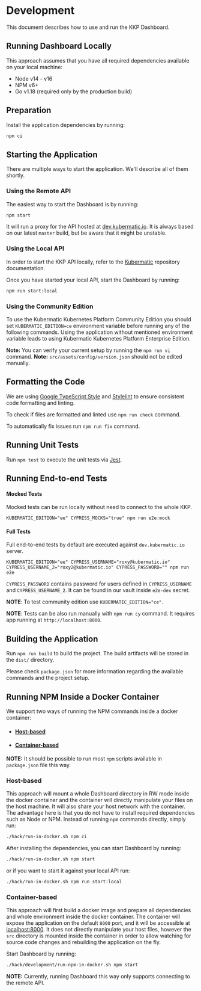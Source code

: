# Development

This document describes how to use and run the KKP Dashboard.

## Running Dashboard Locally

This approach assumes that you have all required dependencies available on your local machine:
- Node v14 - v16
- NPM v6+
- Go v1.18 (required only by the production build)

## Preparation
Install the application dependencies by running:
```bash
npm ci
```

## Starting the Application

There are multiple ways to start the application. We'll describe all of them shortly.

### Using the Remote API
The easiest way to start the Dashboard is by running:
```bash
npm start
```

It will run a proxy for the API hosted at [dev.kubermatic.io](https://dev.kubermatic.io).
It is always based on our latest `master` build, but be aware that it might be unstable.

### Using the Local API
In order to start the KKP API locally, refer to the [Kubermatic](https://github.com/kubermatic/kubermatic) repository
documentation.

Once you have started your local API, start the Dashboard by running:
```bash
npm run start:local
```

### Using the Community Edition

To use the Kubermatic Kubernetes Platform Community Edition you should set `KUBERMATIC_EDITION=ce`
environment variable before running any of the following commands. Using the application without
mentioned environment variable leads to using Kubermatic Kubernetes Platform Enterprise Edition.

**Note:** You can verify your current setup by running the `npm run vi` command.
**Note:** `src/assets/config/version.json` should not be edited manually.

## Formatting the Code
We are using [Google TypeScript Style](https://github.com/google/ts-style) and
[Stylelint](https://github.com/stylelint/stylelint) to ensure consistent code formatting and linting.

To check if files are formatted and linted use `npm run check` command.

To automatically fix issues run `npm run fix` command.

## Running Unit Tests
Run `npm test` to execute the unit tests via [Jest](https://jestjs.io/).

## Running End-to-end Tests
#### Mocked Tests
Mocked tests can be run locally without need to connect to the whole KKP.

```
KUBERMATIC_EDITION="ee" CYPRESS_MOCKS="true" npm run e2e:mock
```

#### Full Tests
Full end-to-end tests by default are executed against `dev.kubermatic.io` server.

```
KUBERMATIC_EDITION="ee" CYPRESS_USERNAME="roxy@kubermatic.io" CYPRESS_USERNAME_2="roxy2@kubermatic.io" CYPRESS_PASSWORD="" npm run e2e
```

`CYPRESS_PASSWORD` contains password for users defined in `CYPRESS_USERNAME` and `CYPRESS_USERNAME_2`. It can be found
in our vault inside `e2e-dex` secret.

**NOTE**: To test community edition use `KUBERMATIC_EDITION="ce"`.

**NOTE**: Tests can be also run manually with `npm run cy` command. It requires app running at `http://localhost:8000`.

## Building the Application
Run `npm run build` to build the project. The build artifacts will be stored in the `dist/` directory.

Please check `package.json` for more information regarding the available commands and the project setup.

## Running NPM Inside a Docker Container

We support two ways of running the NPM commands inside a docker container:
- #### [Host-based](#host-based)
- #### [Container-based](#container-based)

**NOTE:** It should be possible to run most `npm` scripts available in `package.json` file this way.

### Host-based
This approach will mount a whole Dashboard directory in RW mode inside the docker container and
the container will directly manipulate your files on the host machine. It will also share your host network with the container.
The advantage here is that you do not have to install required dependencies such as Node or NPM. Instead of running `npm` commands
directly, simply run:

```bash
./hack/run-in-docker.sh npm ci
```

After installing the dependencies, you can start Dashboard by running:
```bash
./hack/run-in-docker.sh npm start
```

or if you want to start it against your local API run:
```bash
./hack/run-in-docker.sh npm run start:local
```

### Container-based
This approach will first build a docker image and prepare all dependencies and whole environment inside the docker container.
The container will expose the application on the default `8000` port, and it will be accessible at [localhost:8000](http://localhost:8000).
It does not directly manipulate your host files, however the `src` directory is mounted inside the container in order to allow watching
for source code changes and rebuilding the application on the fly.

Start Dashboard by running:
```bash
./hack/development/run-npm-in-docker.sh npm start
```

**NOTE:** Currently, running Dashboard this way only supports connecting to the remote API.
